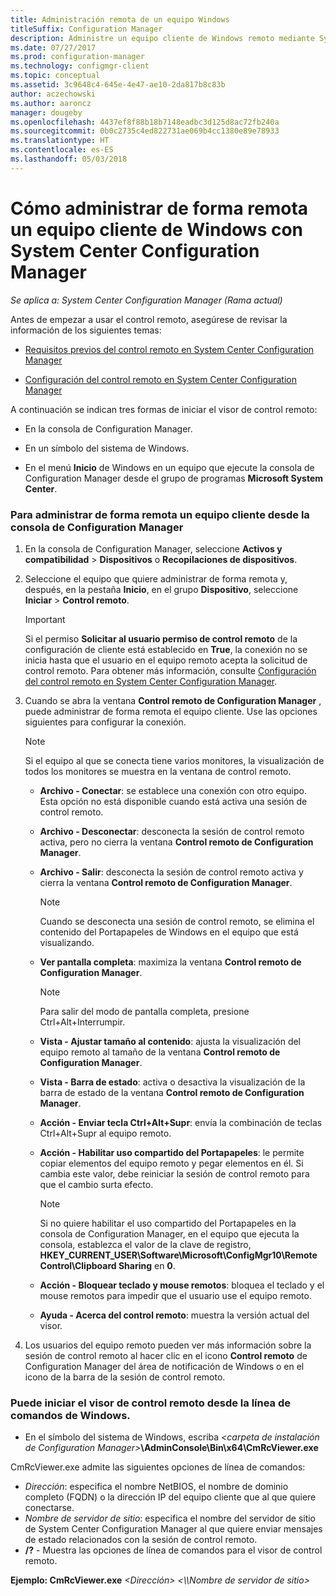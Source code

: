 ```yaml
---
title: Administración remota de un equipo Windows
titleSuffix: Configuration Manager
description: Administre un equipo cliente de Windows remoto mediante System Center Configuration Manager.
ms.date: 07/27/2017
ms.prod: configuration-manager
ms.technology: configmgr-client
ms.topic: conceptual
ms.assetid: 3c9648c4-645e-4e47-ae10-2da817b8c83b
author: aczechowski
ms.author: aaroncz
manager: dougeby
ms.openlocfilehash: 4437ef8f88b18b7148eadbc3d125d8ac72fb240a
ms.sourcegitcommit: 0b0c2735c4ed822731ae069b4cc1380e89e78933
ms.translationtype: HT
ms.contentlocale: es-ES
ms.lasthandoff: 05/03/2018
---
```

# <a name="how-to-remotely-administer-a-windows-client-computer-by-using-system-center-configuration-manager"></a>Cómo administrar de forma remota un equipo cliente de Windows con System Center Configuration Manager

*Se aplica a: System Center Configuration Manager (Rama actual)*

Antes de empezar a usar el control remoto, asegúrese de revisar la información de los siguientes temas:  

-   [Requisitos previos del control remoto en System Center Configuration Manager](../../../../core/clients/manage/remote-control/prerequisites-for-remote-control.md)  

-   [Configuración del control remoto en System Center Configuration Manager](../../../../core/clients/manage/remote-control/configuring-remote-control.md)  

A continuación se indican tres formas de iniciar el visor de control remoto:  

-   En la consola de Configuration Manager.  

-   En un símbolo del sistema de Windows.  

-   En el menú **Inicio** de Windows en un equipo que ejecute la consola de Configuration Manager desde el grupo de programas **Microsoft System Center**.  

### <a name="to-remotely-administer-a-client-computer-from-the-configuration-manager-console"></a>Para administrar de forma remota un equipo cliente desde la consola de Configuration Manager  

1.  En la consola de Configuration Manager, seleccione **Activos y compatibilidad** > **Dispositivos** o **Recopilaciones de dispositivos**.  

3.  Seleccione el equipo que quiere administrar de forma remota y, después, en la pestaña **Inicio**, en el grupo **Dispositivo**, seleccione **Iniciar** > **Control remoto**.  

    > [!IMPORTANT]  
    >  Si el permiso **Solicitar al usuario permiso de control remoto** de la configuración de cliente está establecido en **True**, la conexión no se inicia hasta que el usuario en el equipo remoto acepta la solicitud de control remoto. Para obtener más información, consulte [Configuración del control remoto en System Center Configuration Manager](../../../../core/clients/manage/remote-control/configuring-remote-control.md).  

4.  Cuando se abra la ventana **Control remoto de Configuration Manager** , puede administrar de forma remota el equipo cliente. Use las opciones siguientes para configurar la conexión.  

    > [!NOTE]  
    >  Si el equipo al que se conecta tiene varios monitores, la visualización de todos los monitores se muestra en la ventana de control remoto.  

    -   **Archivo - Conectar**: se establece una conexión con otro equipo. Esta opción no está disponible cuando está activa una sesión de control remoto.  

    -   **Archivo - Desconectar**: desconecta la sesión de control remoto activa, pero no cierra la ventana **Control remoto de Configuration Manager**.  

    -   **Archivo - Salir**: desconecta la sesión de control remoto activa y cierra la ventana **Control remoto de Configuration Manager**.  

        > [!NOTE]  
        >  Cuando se desconecta una sesión de control remoto, se elimina el contenido del Portapapeles de Windows en el equipo que está visualizando.  

    -   **Ver pantalla completa**: maximiza la ventana **Control remoto de Configuration Manager**.  

        > [!NOTE]  
        >  Para salir del modo de pantalla completa, presione Ctrl+Alt+Interrumpir.  

    -   **Vista - Ajustar tamaño al contenido**: ajusta la visualización del equipo remoto al tamaño de la ventana **Control remoto de Configuration Manager**.  

    -   **Vista - Barra de estado**: activa o desactiva la visualización de la barra de estado de la ventana **Control remoto de Configuration Manager**.  

    -   **Acción - Enviar tecla Ctrl+Alt+Supr**: envía la combinación de teclas Ctrl+Alt+Supr al equipo remoto.  

    -   **Acción - Habilitar uso compartido del Portapapeles**: le permite copiar elementos del equipo remoto y pegar elementos en él. Si cambia este valor, debe reiniciar la sesión de control remoto para que el cambio surta efecto.  

        > [!NOTE]  
        >  Si no quiere habilitar el uso compartido del Portapapeles en la consola de Configuration Manager, en el equipo que ejecuta la consola, establezca el valor de la clave de registro, **HKEY_CURRENT_USER\Software\Microsoft\ConfigMgr10\Remote Control\Clipboard Sharing** en **0**.  

    -   **Acción - Bloquear teclado y mouse remotos**: bloquea el teclado y el mouse remotos para impedir que el usuario use el equipo remoto.  

    -   **Ayuda - Acerca del control remoto**: muestra la versión actual del visor.  

5.  Los usuarios del equipo remoto pueden ver más información sobre la sesión de control remoto al hacer clic en el icono **Control remoto** de Configuration Manager del área de notificación de Windows o en el icono de la barra de la sesión de control remoto.  

### <a name="to-start-the-remote-control-viewer-from-the-windows-command-line"></a>Puede iniciar el visor de control remoto desde la línea de comandos de Windows.  

-   En el símbolo del sistema de Windows, escriba *<carpeta de instalación de Configuration Manager\>***\AdminConsole\Bin\x64\CmRcViewer.exe**  

CmRcViewer.exe admite las siguientes opciones de línea de comandos:  

- *Dirección*: especifica el nombre NetBIOS, el nombre de dominio completo (FQDN) o la dirección IP del equipo cliente que al que quiere conectarse.
- *Nombre de servidor de sitio*: especifica el nombre del servidor de sitio de System Center Configuration Manager al que quiere enviar mensajes de estado relacionados con la sesión de control remoto.
- **/?** - Muestra las opciones de línea de comandos para el visor de control remoto.  
     
**Ejemplo: CmRcViewer.exe** *<Dirección\>* *<\\\Nombre de servidor de sitio>*  
